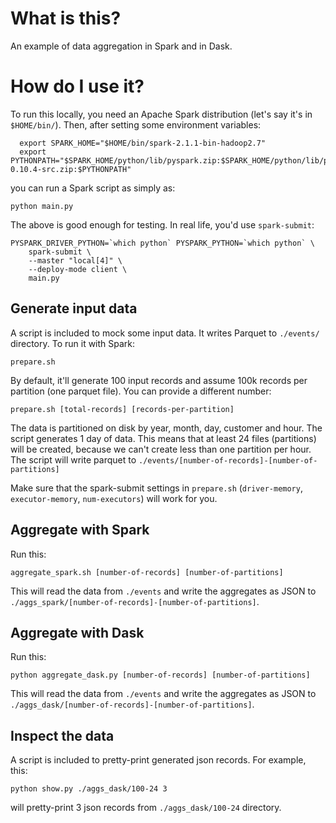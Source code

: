 What is this?
=============

An example of data aggregation in Spark and in Dask.

How do I use it?
================

To run this locally, you need an Apache Spark distribution
(let's say it's in `$HOME/bin/`). Then, after setting some
environment variables:

```
  export SPARK_HOME="$HOME/bin/spark-2.1.1-bin-hadoop2.7"
  export PYTHONPATH="$SPARK_HOME/python/lib/pyspark.zip:$SPARK_HOME/python/lib/py4j-0.10.4-src.zip:$PYTHONPATH"
```

you can run a Spark script as simply as:

```
python main.py
```

The above is good enough for testing. In real life, you'd use ``spark-submit``:

```
PYSPARK_DRIVER_PYTHON=`which python` PYSPARK_PYTHON=`which python` \
    spark-submit \
    --master "local[4]" \
    --deploy-mode client \
    main.py
```

Generate input data
-------------------

A script is included to mock some input data. It writes Parquet to `./events/` directory.
To run it with Spark:

```
prepare.sh
```

By default, it'll generate 100 input records and assume 100k records per partition (one parquet
file). You can provide a different number:

```
prepare.sh [total-records] [records-per-partition]
```

The data is partitioned on disk by year, month, day, customer and hour. The script generates 1 day
of data. This means that at least 24 files (partitions) will be created, because we can't create
less than one partition per hour. The script will write parquet to
``./events/[number-of-records]-[number-of-partitions]``

Make sure that the spark-submit settings in ``prepare.sh`` (``driver-memory``,
``executor-memory``, ``num-executors``) will work for you.

Aggregate with Spark
---------------------

Run this:

```
aggregate_spark.sh [number-of-records] [number-of-partitions]
```

This will read the data from ``./events`` and write the aggregates as JSON
to ``./aggs_spark/[number-of-records]-[number-of-partitions]``.

Aggregate with Dask
-------------------

Run this:

```
python aggregate_dask.py [number-of-records] [number-of-partitions]
```

This will read the data from `./events` and write the aggregates as JSON
to ``./aggs_dask/[number-of-records]-[number-of-partitions]``.

Inspect the data
----------------

A script is included to pretty-print generated json records. For example,
this:

```
python show.py ./aggs_dask/100-24 3
```

will pretty-print 3 json records from ``./aggs_dask/100-24`` directory.
